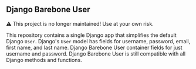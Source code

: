 Django Barebone User
---

⚠️ This project is no longer maintained! Use at your own risk.

This repository contains a single Django app that simplifies the default Django `User`. Django's `User` model has fields for username, password, email, first name, and last name. Django Barebone User container fields for just username and password. Django Barebone User is still compatible with all Django methods and functions.
